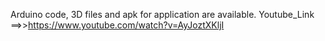 Arduino code, 3D files and apk for application are available. 
Youtube_Link ==>>https://www.youtube.com/watch?v=AyJoztXKljI
